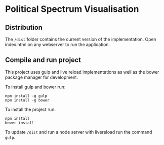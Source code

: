 # Political Spectrum Visualisation

## Distribution
The ```/dist``` folder contains the current version of the implementation. Open index.html on any webserver to run the application.

## Compile and run project
This project uses gulp and live reload implementations as well as the bower package manager for development.

To install gulp and bower run:
```
npm install -g gulp
npm install -g bower
```

To install the project run:
```
npm install
bower install
```

To update ```/dist``` and run a node server with livereload run the command `gulp`.
